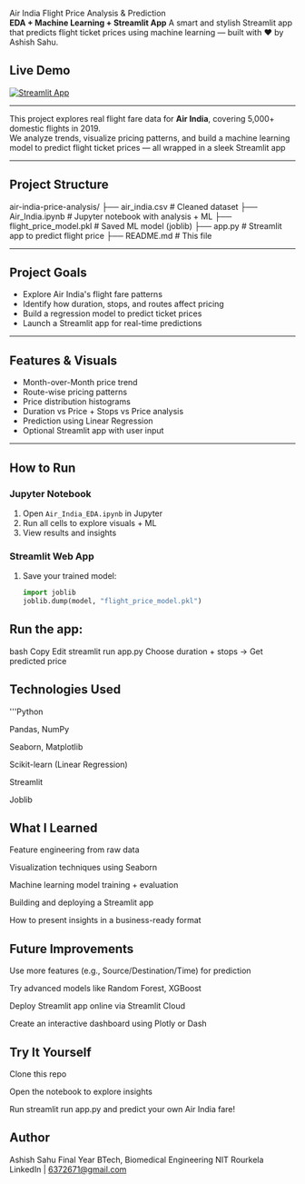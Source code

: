  Air India Flight Price Analysis & Prediction  
**EDA + Machine Learning + Streamlit App**
A smart and stylish Streamlit app that predicts flight ticket prices using machine learning — built with ❤️ by Ashish Sahu.

## Live Demo
[![Streamlit App](https://img.shields.io/badge/Live%20Demo-Click%20Here-brightgreen?logo=streamlit)](https://flight-price-predictor-1.streamlit.app/)

---
This project explores real flight fare data for **Air India**, covering 5,000+ domestic flights in 2019.  
We analyze trends, visualize pricing patterns, and build a machine learning model to predict flight ticket prices — all wrapped in a sleek Streamlit app 

---

##  Project Structure

 air-india-price-analysis/
├── air_india.csv # Cleaned dataset
├── Air_India.ipynb # Jupyter notebook with analysis + ML
├── flight_price_model.pkl # Saved ML model (joblib)
├── app.py # Streamlit app to predict flight price
├── README.md # This file


---

##  Project Goals

-  Explore Air India's flight fare patterns  
-  Identify how duration, stops, and routes affect pricing  
-  Build a regression model to predict ticket prices  
-  Launch a Streamlit app for real-time predictions

---

##  Features & Visuals

- Month-over-Month price trend  
- Route-wise pricing patterns  
- Price distribution histograms  
- Duration vs Price + Stops vs Price analysis  
- Prediction using Linear Regression  
- Optional Streamlit app with user input

---

##  How to Run

###  Jupyter Notebook
1. Open `Air_India_EDA.ipynb` in Jupyter  
2. Run all cells to explore visuals + ML  
3. View results and insights  

###  Streamlit Web App
1. Save your trained model:
   ```python
   import joblib  
   joblib.dump(model, "flight_price_model.pkl")
## Run the app:

bash
Copy
Edit
streamlit run app.py
Choose duration + stops → Get predicted price 

## Technologies Used
'''Python

Pandas, NumPy

Seaborn, Matplotlib

Scikit-learn (Linear Regression)

Streamlit

Joblib

## What I Learned
Feature engineering from raw data

Visualization techniques using Seaborn

Machine learning model training + evaluation

Building and deploying a Streamlit app

How to present insights in a business-ready format

## Future Improvements
Use more features (e.g., Source/Destination/Time) for prediction

Try advanced models like Random Forest, XGBoost

Deploy Streamlit app online via Streamlit Cloud

Create an interactive dashboard using Plotly or Dash

## Try It Yourself
Clone this repo

Open the notebook to explore insights

Run streamlit run app.py and predict your own Air India fare!

## Author
Ashish Sahu
Final Year BTech, Biomedical Engineering
NIT Rourkela
 LinkedIn |  6372671@gmail.com

